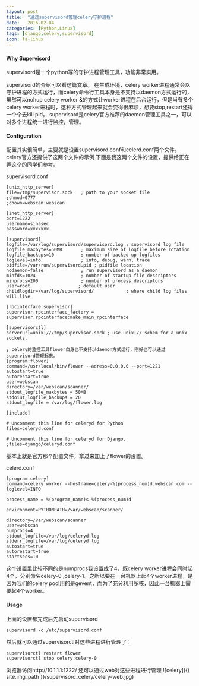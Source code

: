 ```yaml
---
layout: post
title:  "通过supervisord管理celery守护进程"
date:   2016-02-04
categories: [Python,Linux]
tags: [django,celery,supervisord]
icon: fa-linux
---
```


#### Why Supervisord

supervisord是一个python写的守护进程管理工具，功能非常实用。

supervisord的介绍可以看这篇文章。 在生成环境，celery worker进程通常会以守护进程的方式运行，而celery命令行工具本身是不支持以daemon方式运行的，虽然可以nohup celery worker &的方式让worker进程在后台运行，但是当有多个celery worker进程时，这种方式管理起来就会变得很麻烦，想要stop,restart还得一个个去kill pid。 supervisord是celery官方推荐的daemon管理工具之一，可以对多个进程统一进行监控，管理。

#### Configuration

配置其实很简单，主要就是设置supervisord.conf和celerd.conf两个文件。celery官方还提供了这两个文件的示例
下面是我这两个文件的设置，提供给正在弄这个的同学们参考。

supervisord.conf

```
[unix_http_server]
file=/tmp/supervisor.sock   ; path to your socket file
;chmod=0777
;chown=webscan:webscan

[inet_http_server]
port=1222
username=sinasec
password=xxxxxxx

[supervisord]
logfile=/var/log/supervisord/supervisord.log ; supervisord log file
logfile_maxbytes=50MB       ; maximum size of logfile before rotation
logfile_backups=10          ; number of backed up logfiles
loglevel=info               ; info, debug, warn, trace
pidfile=/var/run/supervisord.pid ; pidfile location
nodaemon=false              ; run supervisord as a daemon
minfds=1024                 ; number of startup file descriptors
minprocs=200                ; number of process descriptors
user=root                  ; default user
childlogdir=/var/log/supervisord/            ; where child log files will live

[rpcinterface:supervisor]
supervisor.rpcinterface_factory = supervisor.rpcinterface:make_main_rpcinterface

[supervisorctl]
serverurl=unix:///tmp/supervisor.sock ; use unix:// schem for a unix sockets.

; celery的监控工具flower自身也不支持以daemon方式运行，刚好也可以通过supervisord管理起来。
[program:flower]
command=/usr/local/bin/flower --adress=0.0.0.0 --port=1221 
autostart=true
autorestart=true
user=webscan
directory=/var/webscan/scanner/
stdout_logfile_maxbytes = 50MB
stdoiut_logfile_backups = 20
stdout_logfile = /var/log/flower.log

[include]

# Uncomment this line for celeryd for Python
files=celeryd.conf

# Uncomment this line for celeryd for Django.
;files=django/celeryd.conf

```

基本上就是官方那个配置文件，拿过来加上了flower的设置。

celerd.conf

```
[program:celery]
command=celery worker --hostname=celery-%(process_num)d.webscan.com --loglevel=INFO

process_name = %(program_name)s-%(process_num)d

environment=PYTHONPATH=/var/webscan/scanner/

directory=/var/webscan/scanner
user=webscan
numprocs=4  
stdout_logfile=/var/log/celeryd.log
stderr_logfile=/var/log/celeryd.log
autostart=true
autorestart=true
startsecs=10
```

这个设置里比较不同的是numprocs我设置成了4，既celery worker进程会同时起4个，分别命名celery-0 ,celery-1。之所以要在一台机器上起4个worker进程，是因为我们的celery pool用的是gevent，而为了充分利用多核，因此一台机器上需要起4个worker。

#### Usage
上面的设置都完成后先启动supervisord


```
supervisord -c /etc/supervisord.conf
```

然后就可以通过supervisorctl对这些进程进行管理了：

```
supervisorctl restart flower
supervisorctl stop celery:celery-0
```

浏览器访问http://10.1.1.1:1222/ 还可以通过web对这些进程进行管理
![celery]({{ site.img_path }}/supervisord_celery/celery-web.jpg)

